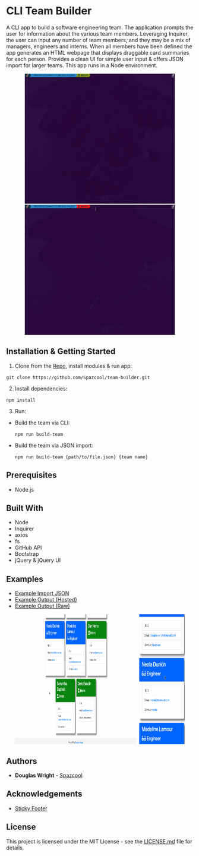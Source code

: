 # CLI Team Builder
A CLI app to build a software engineering team. The application prompts the user for information about the various team members. Leveraging Inquirer, the user can input any number of team members, and they may be a mix of managers, engineers and interns. When all members have been defined the app generates an HTML webpage that displays draggable card summaries for each person. Provides a clean UI for simple user input & offers JSON import for larger teams. This app runs in a Node environment.

<p align="center">
   <img width="80%" height="350vh" src="./imgs/cli-import.gif"/>
   <img width="80%" height="350vh" src="./imgs/cli-prompts.gif"/>
</p>

## Installation & Getting Started

1. Clone from the [Repo](https://github.com/Spazcool/team-builder), install modules & run app: 

  ```
  git clone https://github.com/Spazcool/team-builder.git
  ```
2. Install dependencies:
  ```
  npm install
  ```
3. Run:
  * Build the team via CLI:
    ```
    npm run build-team
    ```
  * Build the team via JSON import:
    ```
    npm run build-team {path/to/file.json} {team name}
    ```

## Prerequisites

* Node.js

## Built With

* Node
* Inquirer
* axios
* fs
* GitHub API
* Bootstrap
* jQuery & jQuery UI

## Examples

* [Example Import JSON](https://github.com/Spazcool/team-builder/tree/master/data/example.json)
* [Example Output (Hosted)](http://www.spazcool.com/team-builder/index.html)
* [Example Output (Raw)](https://github.com/Spazcool/team-builder/blob/master/index.html)

<p align="center">
   <img width="65%" height="350vh" src="./imgs/html-import.gif"/>
   <img width="25%" height="350vh" src="./imgs/html-import-mobile.gif"/>
</p>

## Authors

* **Douglas Wright** - [Spazcool](https://github.com/Spazcool)

## Acknowledgements

* [Sticky Footer](https://getbootstrap.com/docs/4.0/examples/sticky-footer/) 

## License

This project is licensed under the MIT License - see the [LICENSE.md](LICENSE.md) file for details.